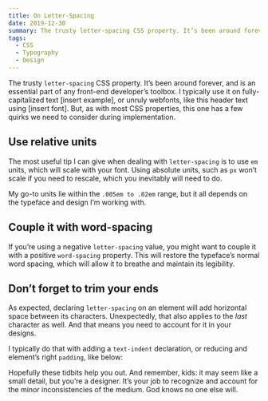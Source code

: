 ```yaml
---
title: On Letter-Spacing
date: 2019-12-30
summary: The trusty letter-spacing CSS property. It’s been around forever, and is an essential part of any front-end developer’s toolbox. I typically use it on fully-capitalized text or unruly webfonts…
tags:
  - CSS
  - Typography
  - Design
---
```


The trusty `letter-spacing` CSS property. It’s been around forever, and is an essential part of any front-end developer’s toolbox. I typically use it on fully-capitalized text [insert example], or unruly webfonts, like this header text using [insert font]. But, as with most CSS properties, this one has a few quirks we need to consider during implementation.

## Use relative units
The most useful tip I can give when dealing with `letter-spacing` is to use `em` units, which will scale with your font. Using absolute units, such as `px` won’t scale if you need to rescale, which you inevitably will need to do.

My go-to units lie within the `.005em to .02em` range, but it all depends on the typeface and design I’m working with.

## Couple it with word-spacing
If you’re using a negative `letter-spacing` value, you might want to couple it with a positive `word-spacing` property. This will restore the typeface’s normal word spacing, which will allow it to breathe and maintain its legibility.

## Don’t forget to trim your ends

As expected, declaring `letter-spacing` on an element will add horizontal space between its characters. Unexpectedly, that also applies to the *last* character as well. And that means you need to account for it in your designs.

I typically do that with adding a `text-indent` declaration, or reducing and element’s right `padding`, like below:

Hopefully these tidbits help you out. And remember, kids: it may seem like a small detail, but you’re a designer. It’s your job to recognize and account for the minor inconsistencies of the medium. God knows no one else will.